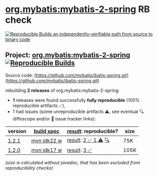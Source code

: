 [org.mybatis:mybatis-2-spring](https://central.sonatype.com/artifact/org.mybatis/mybatis-2-spring/versions) RB check
=======

[![Reproducible Builds](https://reproducible-builds.org/images/logos/rb.svg) an independently-verifiable path from source to binary code](https://reproducible-builds.org/)

## Project: [org.mybatis:mybatis-2-spring](https://central.sonatype.com/artifact/org.mybatis/mybatis-2-spring/versions) [![Reproducible Builds](https://img.shields.io/endpoint?url=https://raw.githubusercontent.com/jvm-repo-rebuild/reproducible-central/master/content/org/mybatis/mybatis-2-spring/badge.json)](https://github.com/jvm-repo-rebuild/reproducible-central/blob/master/content/org/mybatis/mybatis-2-spring/README.md)

Source code: [https://github.com/mybatis/ibatis-spring.git](https://github.com/mybatis/ibatis-spring.git)

rebuilding **2 releases** of org.mybatis:mybatis-2-spring:
- **1** releases were found successfully **fully reproducible** (100% reproducible artifacts :white_check_mark:),
- 1 had issues (some unreproducible artifacts :warning:, see eventual :mag: diffoscope and/or :memo: issue tracker links):

| version | [build spec](/BUILDSPEC.md) | [result](https://reproducible-builds.org/docs/jvm/): reproducible? | size |
| -- | --------- | ------ | -- |
| [1.2.1](https://central.sonatype.com/artifact/org.mybatis/mybatis-2-spring/1.2.1/pom) | [mvn jdk22 w](mybatis-2-spring-1.2.1.buildspec) | [result](mybatis-2-spring-1.2.1.buildinfo): [2 :white_check_mark:  1 :warning:](mybatis-2-spring-1.2.1.buildcompare) [:mag:](mybatis-2-spring-1.2.1.diffoscope) | 75K |
| [1.2.0](https://central.sonatype.com/artifact/org.mybatis/mybatis-2-spring/1.2.0/pom) | [mvn jdk17 w](mybatis-2-spring-1.2.0.buildspec) | [result](mybatis-2-spring-1.2.0.buildinfo): [3 :white_check_mark: ](mybatis-2-spring-1.2.0.buildcompare) | 105K |

<i>(size is calculated without javadoc, that has been excluded from reproducibility checks)</i>
